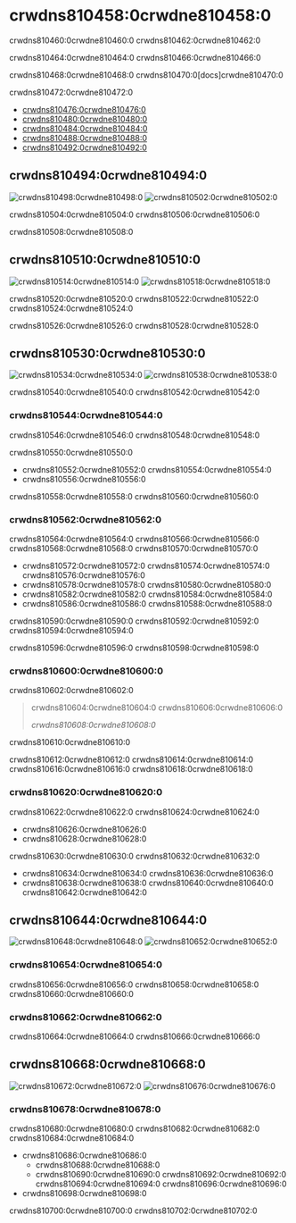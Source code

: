 # crwdns810458:0crwdne810458:0

<p class="description">crwdns810460:0crwdne810460:0 crwdns810462:0crwdne810462:0</p>

crwdns810464:0crwdne810464:0 crwdns810466:0crwdne810466:0

crwdns810468:0crwdne810468:0 crwdns810470:0[docs]crwdne810470:0

crwdns810472:0crwdne810472:0

- [crwdns810476:0crwdne810476:0](crwdns810474:0crwdne810474:0)
- [crwdns810480:0crwdne810480:0](crwdns810478:0crwdne810478:0)
- [crwdns810484:0crwdne810484:0](crwdns810482:0crwdne810482:0)
- [crwdns810488:0crwdne810488:0](crwdns810486:0crwdne810486:0)
- [crwdns810492:0crwdne810492:0](crwdns810490:0crwdne810490:0)

## crwdns810494:0crwdne810494:0

![crwdns810498:0crwdne810498:0](crwdns810496:0crwdne810496:0) ![crwdns810502:0crwdne810502:0](crwdns810500:0crwdne810500:0)

crwdns810504:0crwdne810504:0 crwdns810506:0crwdne810506:0

crwdns810508:0crwdne810508:0

## crwdns810510:0crwdne810510:0

![crwdns810514:0crwdne810514:0](crwdns810512:0crwdne810512:0) ![crwdns810518:0crwdne810518:0](crwdns810516:0crwdne810516:0)

crwdns810520:0crwdne810520:0 crwdns810522:0crwdne810522:0 crwdns810524:0crwdne810524:0

crwdns810526:0crwdne810526:0 crwdns810528:0crwdne810528:0

## crwdns810530:0crwdne810530:0

![crwdns810534:0crwdne810534:0](crwdns810532:0crwdne810532:0) ![crwdns810538:0crwdne810538:0](crwdns810536:0crwdne810536:0)

crwdns810540:0crwdne810540:0 crwdns810542:0crwdne810542:0

### crwdns810544:0crwdne810544:0

crwdns810546:0crwdne810546:0 crwdns810548:0crwdne810548:0

crwdns810550:0crwdne810550:0

- crwdns810552:0crwdne810552:0 crwdns810554:0crwdne810554:0
- crwdns810556:0crwdne810556:0

crwdns810558:0crwdne810558:0 crwdns810560:0crwdne810560:0

### crwdns810562:0crwdne810562:0

crwdns810564:0crwdne810564:0 crwdns810566:0crwdne810566:0 crwdns810568:0crwdne810568:0 crwdns810570:0crwdne810570:0

- crwdns810572:0crwdne810572:0 crwdns810574:0crwdne810574:0 crwdns810576:0crwdne810576:0
- crwdns810578:0crwdne810578:0 crwdns810580:0crwdne810580:0
- crwdns810582:0crwdne810582:0 crwdns810584:0crwdne810584:0
- crwdns810586:0crwdne810586:0 crwdns810588:0crwdne810588:0

crwdns810590:0crwdne810590:0 crwdns810592:0crwdne810592:0 crwdns810594:0crwdne810594:0

crwdns810596:0crwdne810596:0 crwdns810598:0crwdne810598:0

### crwdns810600:0crwdne810600:0

crwdns810602:0crwdne810602:0

> crwdns810604:0crwdne810604:0 crwdns810606:0crwdne810606:0
> 
> *crwdns810608:0crwdne810608:0*

crwdns810610:0crwdne810610:0

crwdns810612:0crwdne810612:0 crwdns810614:0crwdne810614:0 crwdns810616:0crwdne810616:0 crwdns810618:0crwdne810618:0

### crwdns810620:0crwdne810620:0

crwdns810622:0crwdne810622:0 crwdns810624:0crwdne810624:0

- crwdns810626:0crwdne810626:0
- crwdns810628:0crwdne810628:0

crwdns810630:0crwdne810630:0 crwdns810632:0crwdne810632:0

- crwdns810634:0crwdne810634:0 crwdns810636:0crwdne810636:0
- crwdns810638:0crwdne810638:0 crwdns810640:0crwdne810640:0 crwdns810642:0crwdne810642:0

## crwdns810644:0crwdne810644:0

![crwdns810648:0crwdne810648:0](crwdns810646:0crwdne810646:0) ![crwdns810652:0crwdne810652:0](crwdns810650:0crwdne810650:0)

### crwdns810654:0crwdne810654:0

crwdns810656:0crwdne810656:0 crwdns810658:0crwdne810658:0 crwdns810660:0crwdne810660:0

### crwdns810662:0crwdne810662:0

crwdns810664:0crwdne810664:0 crwdns810666:0crwdne810666:0

## crwdns810668:0crwdne810668:0

![crwdns810672:0crwdne810672:0](crwdns810670:0crwdne810670:0) ![crwdns810676:0crwdne810676:0](crwdns810674:0crwdne810674:0)

### crwdns810678:0crwdne810678:0

crwdns810680:0crwdne810680:0 crwdns810682:0crwdne810682:0 crwdns810684:0crwdne810684:0

- crwdns810686:0crwdne810686:0 
  - crwdns810688:0crwdne810688:0
  - crwdns810690:0crwdne810690:0 crwdns810692:0crwdne810692:0 crwdns810694:0crwdne810694:0 crwdns810696:0crwdne810696:0
- crwdns810698:0crwdne810698:0

crwdns810700:0crwdne810700:0 crwdns810702:0crwdne810702:0